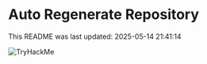 # Auto Regenerate Repository

This README was last updated: 2025-05-14 21:41:14

 ![TryHackMe](https://tryhackme.com/badge/533634)